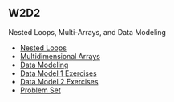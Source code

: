 ## W2D2
Nested Loops, Multi-Arrays, and Data Modeling
+ [Nested Loops][nested-loops]
+ [Multidimensional Arrays][multi-arrays]
+ [Data Modeling][data-modeling]
+ [Data Model 1 Exercises][data-model-1]
+ [Data Model 2 Exercises][data-model-2]
+ [Problem Set][problem-set]

[nested-loops]: ./notes/nested_loops.md
[multi-arrays]: ./notes/multidimensional_arrays.md
[data-modeling]: ./notes/nested_loops.md
[problem-set]: ./problem_set.md
[data-model-1]: ./data_model1.js
[data-model-2]: ./data_model2.js
